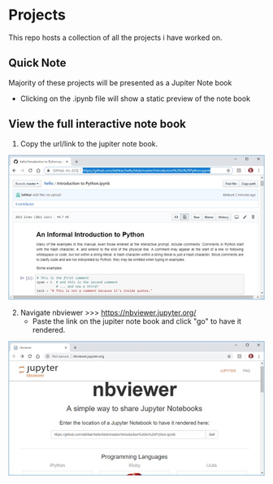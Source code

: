 # Projects
This repo hosts a collection of all the projects i have worked on.

## Quick Note
Majority of these projects will be presented as a Jupiter Note book

- Clicking on the .ipynb file will show a static preview of the note book

## View the full interactive note book

1. Copy the url/link to the jupiter note book.

![alt text](readme-images/inside_github_viewer.jpg)


2. Navigate nbviewer >>>  https://nbviewer.jupyter.org/
    - Paste the link on the jupiter note book and click "go" to have it rendered.
  
![alt text](readme-images/nbviewer.jpg)
